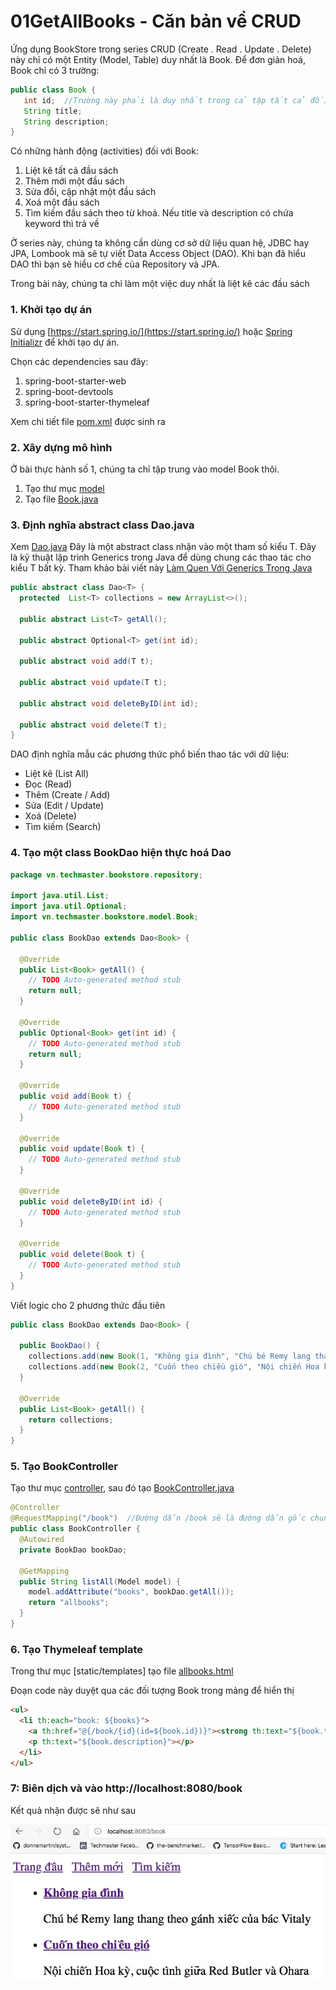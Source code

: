 # 01GetAllBooks - Căn bản về CRUD

Ứng dụng BookStore trong series CRUD (Create . Read . Update . Delete) này chỉ có một Entity (Model, Table) duy nhất là Book. Để đơn giản hoá, Book chỉ có 3 trường:
```java
public class Book {
   int id;  //Trường này phải là duy nhất trong cả tập tất cả đối tượng Book
   String title;
   String description;
}
```

Có những hành động (activities) đối với Book:
1. Liệt kê tất cả đầu sách
2. Thêm mới một đầu sách
3. Sửa đổi, cập nhật một đầu sách
4. Xoá một đầu sách
5. Tìm kiếm đầu sách theo từ khoá. Nếu title và description có chứa keyword thì trả về

Ở series này, chúng ta không cần dùng cơ sở dữ liệu quan hệ, JDBC hay JPA, Lombook mà sẽ tự viết Data Access Object (DAO). Khi bạn đã hiểu DAO thì bạn sẽ hiểu cơ chế của Repository và JPA.

Trong bài này, chúng ta chỉ làm một việc duy nhất là liệt kê các đầu sách


### 1. Khởi tạo dự án
Sử dụng [https://start.spring.io/](https://start.spring.io/) hoặc [Spring Initializr](https://marketplace.visualstudio.com/items?itemName=vscjava.vscode-spring-initializr) để khởi tạo dự án.

Chọn các dependencies sau đây:
1. spring-boot-starter-web
2. spring-boot-devtools
3. spring-boot-starter-thymeleaf

Xem chi tiết file [pom.xml](pom.xml) được sinh ra

### 2. Xây dựng mô hình
Ở bài thực hành số 1, chúng ta chỉ tập trung vào model Book thôi.

1. Tạo thư mục [model](src/main/java/vn/techmaster/bookstore/m)
2. Tạo file [Book.java](src/main/java/vn/techmaster/bookstore/model/Book.java)

### 3. Định nghĩa abstract class Dao.java
Xem [Dao.java](src/main/java/vn/techmaster/bookstore/repository/Dao.java)
Đây là một abstract class nhận vào một tham số kiểu T. Đây là kỹ thuật lập trình Generics trong Java để dùng chung các thao tác cho kiểu T bất kỳ.
Tham khảo bài viết này [Làm Quen Với Generics Trong Java](https://codelearn.io/sharing/lam-quen-voi-generics-trong-java)

```java
public abstract class Dao<T> {
  protected  List<T> collections = new ArrayList<>();

  public abstract List<T> getAll();

  public abstract Optional<T> get(int id);
 
  public abstract void add(T t);

  public abstract void update(T t);

  public abstract void deleteByID(int id);

  public abstract void delete(T t);  
}
```
DAO định nghĩa mẫu các phương thức phổ biến thao tác với dữ liệu:
- Liệt kê (List All)
- Đọc (Read)
- Thêm (Create / Add)
- Sửa (Edit / Update)
- Xoá (Delete)
- Tìm kiếm (Search)

### 4. Tạo một class BookDao hiện thực hoá Dao
```java
package vn.techmaster.bookstore.repository;

import java.util.List;
import java.util.Optional;
import vn.techmaster.bookstore.model.Book;

public class BookDao extends Dao<Book> {

  @Override
  public List<Book> getAll() {
    // TODO Auto-generated method stub
    return null;
  }

  @Override
  public Optional<Book> get(int id) {
    // TODO Auto-generated method stub
    return null;
  }

  @Override
  public void add(Book t) {
    // TODO Auto-generated method stub
  }

  @Override
  public void update(Book t) {
    // TODO Auto-generated method stub
  }

  @Override
  public void deleteByID(int id) {
    // TODO Auto-generated method stub
  }

  @Override
  public void delete(Book t) {
    // TODO Auto-generated method stub
  }  
}
```

Viết logic cho 2 phương thức đầu tiên
```java
public class BookDao extends Dao<Book> {

  public BookDao() {
    collections.add(new Book(1, "Không gia đình", "Chú bé Remy lang thang theo gánh xiếc của bác Vitaly"));
    collections.add(new Book(2, "Cuốn theo chiều gió", "Nội chiến Hoa kỳ, cuộc tình giữa Red Butler và Ohara"));
  }

  @Override
  public List<Book> getAll() {
    return collections;
  }
}
```

### 5. Tạo BookController
Tạo thư mục [controller](src/main/java/vn/techmaster/bookstore/controller), sau đó tạo [BookController.java](src/main/java/vn/techmaster/bookstore/controller/BookController.java)

```java
@Controller
@RequestMapping("/book")  //Đường dẫn /book sẽ là đường dẫn gốc chung cho các phương thức bên trong BookController
public class BookController {
  @Autowired
  private BookDao bookDao;

  @GetMapping
  public String listAll(Model model) {
    model.addAttribute("books", bookDao.getAll());
    return "allbooks";
  }  
}
```

### 6. Tạo Thymeleaf template
Trong thư mục [static/templates] tạo file [allbooks.html](src/main/resources/templates/allbooks.html)

Đoạn code này duyệt qua các đối tượng Book trong mảng để hiển thị
```html
<ul>
  <li th:each="book: ${books}">
    <a th:href="@{/book/{id}(id=${book.id})}"><strong th:text="${book.title}"></strong></a><br>
    <p th:text="${book.description}"></p>
  </li>
</ul>
```

### 7: Biên dịch và vào http://localhost:8080/book
Kết quả nhận được sẽ như sau

![](images/getAllBooks.jpg)